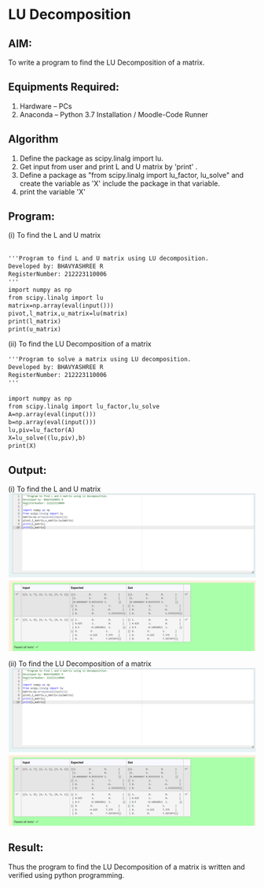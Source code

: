 # LU Decomposition 

## AIM:
To write a program to find the LU Decomposition of a matrix.

## Equipments Required:
1. Hardware – PCs
2. Anaconda – Python 3.7 Installation / Moodle-Code Runner

## Algorithm
1. Define the package as scipy.linalg import lu.
2. Get input from user and print L and U matrix by 'print' .
3. Define a package as "from scipy.linalg import lu_factor, lu_solve" and create the variable as 'X' include the package in that variable.
4. print the variable 'X'

## Program:
(i) To find the L and U matrix
```

'''Program to find L and U matrix using LU decomposition.
Developed by: BHAVYASHREE R
RegisterNumber: 212223110006
'''
import numpy as np
from scipy.linalg import lu
matrix=np.array(eval(input()))
pivot,l_matrix,u_matrix=lu(matrix)
print(l_matrix)
print(u_matrix)
```
(ii) To find the LU Decomposition of a matrix
```
'''Program to solve a matrix using LU decomposition.
Developed by: BHAVYASHREE R
RegisterNumber: 212223110006
'''

import numpy as np
from scipy.linalg import lu_factor,lu_solve
A=np.array(eval(input()))
b=np.array(eval(input()))
lu,piv=lu_factor(A)
X=lu_solve((lu,piv),b)
print(X)

```

## Output:
(i) To find the L and U matrix
![alt text](<Screenshot 2024-04-16 193446.png>)

(ii) To find the LU Decomposition of a matrix
![alt text](<Screenshot 2024-04-16 193446-1.png>)

## Result:
Thus the program to find the LU Decomposition of a matrix is written and verified using python programming.

